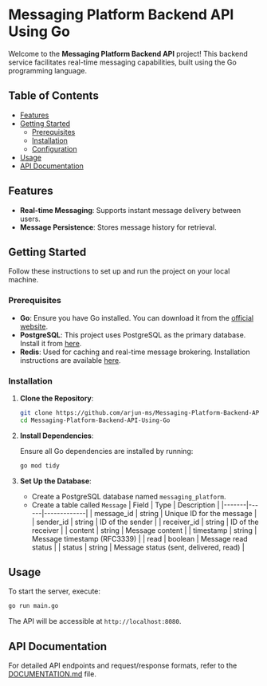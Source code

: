 # Messaging Platform Backend API Using Go

Welcome to the **Messaging Platform Backend API** project! This backend service facilitates real-time messaging capabilities, built using the Go programming language.

## Table of Contents

- [Features](#features)
- [Getting Started](#getting-started)
  - [Prerequisites](#prerequisites)
  - [Installation](#installation)
  - [Configuration](#configuration)
- [Usage](#usage)
- [API Documentation](#api-documentation)

## Features

- **Real-time Messaging**: Supports instant message delivery between users.
- **Message Persistence**: Stores message history for retrieval.

## Getting Started

Follow these instructions to set up and run the project on your local machine.

### Prerequisites

- **Go**: Ensure you have Go installed. You can download it from the [official website](https://golang.org/dl/).
- **PostgreSQL**: This project uses PostgreSQL as the primary database. Install it from [here](https://www.postgresql.org/download/).
- **Redis**: Used for caching and real-time message brokering. Installation instructions are available [here](https://redis.io/download).

### Installation

1. **Clone the Repository**:

   ```bash
   git clone https://github.com/arjun-ms/Messaging-Platform-Backend-API-Using-Go.git
   cd Messaging-Platform-Backend-API-Using-Go
   ```

2. **Install Dependencies**:

   Ensure all Go dependencies are installed by running:

   ```bash
   go mod tidy
   ```

3. **Set Up the Database**:

   - Create a PostgreSQL database named `messaging_platform`.
   - Create a table called `Message`
     | Field | Type | Description |
     |-------|------|-------------|
     | message_id | string | Unique ID for the message |
     | sender_id | string | ID of the sender |
     | receiver_id | string | ID of the receiver |
     | content | string | Message content |
     | timestamp | string | Message timestamp (RFC3339) |
     | read | boolean | Message read status |
     | status | string | Message status (sent, delivered, read) |

## Usage

To start the server, execute:

```bash
go run main.go
```

The API will be accessible at `http://localhost:8080`.

## API Documentation

For detailed API endpoints and request/response formats, refer to the [DOCUMENTATION.md](DOCUMENTATION.md) file.

